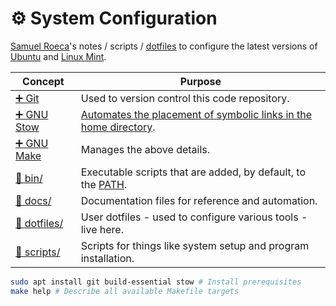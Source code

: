# ⚙ System Configuration

[Samuel Roeca]'s notes / scripts / [dotfiles] to configure the latest versions of [Ubuntu] and [Linux Mint].

| Concept        | Purpose                                                            |
| -------------- | ------------------------------------------------------------------ |
| [➕ Git]       | Used to version control this code repository.                      |
| [➕ GNU Stow]  | [Automates the placement of symbolic links in the home directory]. |
| [➕ GNU Make]  | Manages the above details.                                         |
| [📁 bin/]      | Executable scripts that are added, by default, to the [PATH].      |
| [📁 docs/]     | Documentation files for reference and automation.                  |
| [📁 dotfiles/] | User dotfiles - used to configure various tools - live here.       |
| [📁 scripts/]  | Scripts for things like system setup and program installation.     |

```bash
sudo apt install git build-essential stow # Install prerequisites
make help # Describe all available Makefile targets
```

[Automates the placement of symbolic links in the home directory]: https://alexpearce.me/2016/02/managing-dotfiles-with-stow/
[Linux Mint]: https://en.wikipedia.org/wiki/Linux_Mint
[PATH]: https://en.wikipedia.org/wiki/PATH_(variable)
[Samuel Roeca]: https://samroeca.com
[Ubuntu]: https://en.wikipedia.org/wiki/Ubuntu
[dotfiles]: https://wiki.archlinux.org/index.php/Dotfiles
[➕ GNU Make]: https://www.gnu.org/software/make/
[➕ GNU Stow]: https://www.gnu.org/software/stow/
[➕ Git]: https://git-scm.com/
[📁 bin/]: ./bin
[📁 docs/]: ./docs
[📁 dotfiles/]: ./dotfiles
[📁 scripts/]: ./scripts
